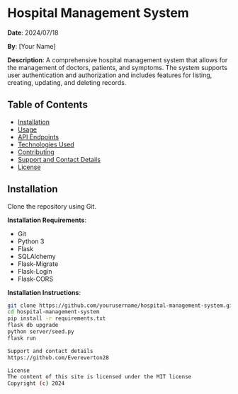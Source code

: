 # Hospital Management System

**Date**: 2024/07/18

**By**: [Your Name]

**Description**: 
A comprehensive hospital management system that allows for the management of doctors, patients, and symptoms. The system supports user authentication and authorization and includes features for listing, creating, updating, and deleting records.

## Table of Contents

- [Installation](#installation)
- [Usage](#usage)
- [API Endpoints](#api-endpoints)
- [Technologies Used](#technologies-used)
- [Contributing](#contributing)
- [Support and Contact Details](#support-and-contact-details)
- [License](#license)

## Installation

Clone the repository using Git.

**Installation Requirements**:
- Git
- Python 3
- Flask
- SQLAlchemy
- Flask-Migrate
- Flask-Login
- Flask-CORS

**Installation Instructions**:
```bash
git clone https://github.com/yourusername/hospital-management-system.git
cd hospital-management-system
pip install -r requirements.txt
flask db upgrade
python server/seed.py
flask run

Support and contact details
https://github.com/Evereverton28

License
The content of this site is licensed under the MIT license
Copyright (c) 2024
